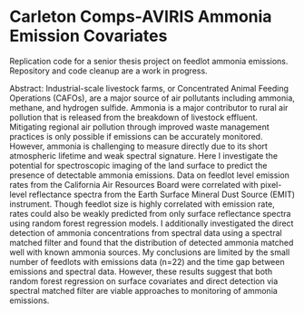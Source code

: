 # Carleton Comps-AVIRIS Ammonia Emission Covariates

Replication code for a senior thesis project on feedlot ammonia emissions. Repository and code cleanup are a work in progress. 
 
Abstract:
Industrial-scale livestock farms, or Concentrated Animal Feeding Operations (CAFOs), are a major source of air pollutants including ammonia, methane, and hydrogen sulfide. Ammonia is a major contributor to rural air pollution that is released from the breakdown of livestock effluent. Mitigating regional air pollution through improved waste management practices is only possible if emissions can be accurately monitored. However, ammonia is challenging to measure directly due to its short atmospheric lifetime and weak spectral signature.
Here I investigate the potential for spectroscopic imaging of the land surface to predict the presence of detectable ammonia emissions. Data on feedlot level emission rates from the California Air Resources Board were correlated with pixel-level reflectance spectra from the Earth Surface Mineral Dust Source (EMIT) instrument. Though feedlot size is highly correlated with emission rate, rates could also be weakly predicted from only surface reflectance spectra using random forest regression models. I additionally investigated the direct detection of ammonia concentrations from spectral data using a spectral matched filter and found that the distribution of detected ammonia matched well with known ammonia sources. My conclusions are limited by the small number of feedlots with emissions data (n=22) and the time gap between emissions and spectral data. However, these results suggest that both random forest regression on surface covariates and direct detection via spectral matched filter are viable approaches to monitoring of ammonia emissions. 
